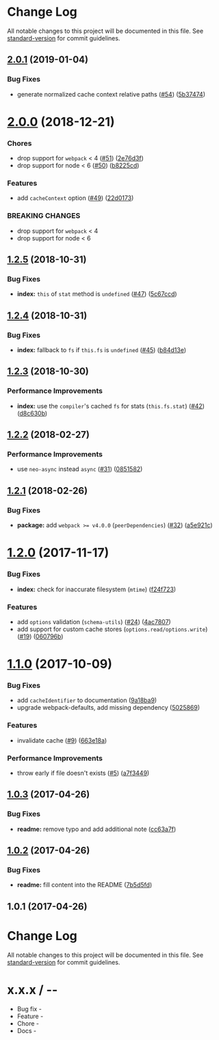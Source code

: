 # Change Log

All notable changes to this project will be documented in this file. See [standard-version](https://github.com/conventional-changelog/standard-version) for commit guidelines.

<a name="2.0.1"></a>
## [2.0.1](https://github.com/webpack-contrib/cache-loader/compare/v2.0.0...v2.0.1) (2019-01-04)


### Bug Fixes

* generate normalized cache context relative paths ([#54](https://github.com/webpack-contrib/cache-loader/issues/54)) ([5b37474](https://github.com/webpack-contrib/cache-loader/commit/5b37474))



<a name="2.0.0"></a>
# [2.0.0](https://github.com/webpack-contrib/cache-loader/compare/v1.2.5...v2.0.0) (2018-12-21)


### Chores

* drop support for `webpack` < 4 ([#51](https://github.com/webpack-contrib/cache-loader/issues/51)) ([2e76d3f](https://github.com/webpack-contrib/cache-loader/commit/2e76d3f))
* drop support for node < 6 ([#50](https://github.com/webpack-contrib/cache-loader/issues/50)) ([b8225cd](https://github.com/webpack-contrib/cache-loader/commit/b8225cd))


### Features

* add `cacheContext` option ([#49](https://github.com/webpack-contrib/cache-loader/issues/49)) ([22d0173](https://github.com/webpack-contrib/cache-loader/commit/22d0173))


### BREAKING CHANGES

* drop support for `webpack` < 4
* drop support for node < 6



<a name="1.2.5"></a>
## [1.2.5](https://github.com/webpack-contrib/cache-loader/compare/v1.2.4...v1.2.5) (2018-10-31)


### Bug Fixes

* **index:** `this` of `stat` method is `undefined` ([#47](https://github.com/webpack-contrib/cache-loader/issues/47)) ([5c67ccd](https://github.com/webpack-contrib/cache-loader/commit/5c67ccd))



<a name="1.2.4"></a>
## [1.2.4](https://github.com/webpack-contrib/cache-loader/compare/v1.2.3...v1.2.4) (2018-10-31)


### Bug Fixes

* **index:** fallback to `fs` if `this.fs` is `undefined` ([#45](https://github.com/webpack-contrib/cache-loader/issues/45)) ([b84d13e](https://github.com/webpack-contrib/cache-loader/commit/b84d13e))



<a name="1.2.3"></a>
## [1.2.3](https://github.com/webpack-contrib/cache-loader/compare/v1.2.2...v1.2.3) (2018-10-30)


### Performance Improvements

* **index:** use the `compiler`'s cached `fs` for stats (`this.fs.stat`) ([#42](https://github.com/webpack-contrib/cache-loader/issues/42)) ([d8c630b](https://github.com/webpack-contrib/cache-loader/commit/d8c630b))



<a name="1.2.2"></a>
## [1.2.2](https://github.com/webpack-contrib/cache-loader/compare/v1.2.1...v1.2.2) (2018-02-27)


### Performance Improvements

* use `neo-async` instead `async` ([#31](https://github.com/webpack-contrib/cache-loader/issues/31)) ([0851582](https://github.com/webpack-contrib/cache-loader/commit/0851582))



<a name="1.2.1"></a>
## [1.2.1](https://github.com/webpack-contrib/cache-loader/compare/v1.2.0...v1.2.1) (2018-02-26)


### Bug Fixes

* **package:** add `webpack >= v4.0.0` (`peerDependencies`) ([#32](https://github.com/webpack-contrib/cache-loader/issues/32)) ([a5e921c](https://github.com/webpack-contrib/cache-loader/commit/a5e921c))



<a name="1.2.0"></a>
# [1.2.0](https://github.com/webpack-contrib/cache-loader/compare/v1.1.0...v1.2.0) (2017-11-17)


### Bug Fixes

* **index:** check for inaccurate filesystem (`mtime`)  ([f24f723](https://github.com/webpack-contrib/cache-loader/commit/f24f723))


### Features

* add `options` validation (`schema-utils`) ([#24](https://github.com/webpack-contrib/cache-loader/issues/24)) ([4ac7807](https://github.com/webpack-contrib/cache-loader/commit/4ac7807))
* add support for custom cache stores (`options.read/options.write`) ([#19](https://github.com/webpack-contrib/cache-loader/issues/19)) ([060796b](https://github.com/webpack-contrib/cache-loader/commit/060796b))



<a name="1.1.0"></a>
# [1.1.0](https://github.com/webpack-contrib/cache-loader/compare/v1.0.3...v1.1.0) (2017-10-09)


### Bug Fixes

* add `cacheIdentifier` to documentation ([9a18ba9](https://github.com/webpack-contrib/cache-loader/commit/9a18ba9))
* upgrade webpack-defaults, add missing dependency ([5025869](https://github.com/webpack-contrib/cache-loader/commit/5025869))


### Features

* invalidate cache ([#9](https://github.com/webpack-contrib/cache-loader/issues/9)) ([663e18a](https://github.com/webpack-contrib/cache-loader/commit/663e18a))


### Performance Improvements

* throw early if file doesn't exists ([#5](https://github.com/webpack-contrib/cache-loader/issues/5)) ([a7f3449](https://github.com/webpack-contrib/cache-loader/commit/a7f3449))



<a name="1.0.3"></a>
## [1.0.3](https://github.com/webpack-contrib/cache-loader/compare/v1.0.2...v1.0.3) (2017-04-26)


### Bug Fixes

* **readme:** remove typo and add additional note ([cc63a7f](https://github.com/webpack-contrib/cache-loader/commit/cc63a7f))



<a name="1.0.2"></a>
## [1.0.2](https://github.com/webpack-contrib/cache-loader/compare/v1.0.1...v1.0.2) (2017-04-26)


### Bug Fixes

* **readme:** fill content into the README ([7b5d5fd](https://github.com/webpack-contrib/cache-loader/commit/7b5d5fd))



<a name="1.0.1"></a>
## 1.0.1 (2017-04-26)



# Change Log

All notable changes to this project will be documented in this file. See [standard-version](https://github.com/conventional-changelog/standard-version) for commit guidelines.

x.x.x / <year>-<month>-<day>
==================

  * Bug fix -
  * Feature -
  * Chore -
  * Docs -

